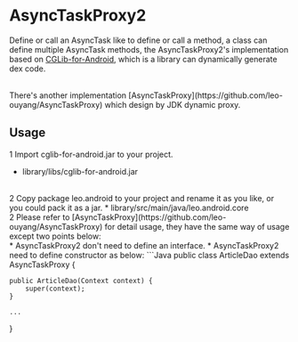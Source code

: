 # AsyncTaskProxy2
Define or call an AsyncTask like to define or call a method, a class can define multiple AsyncTask methods, the AsyncTaskProxy2's implementation based on [CGLib-for-Android](https://github.com/leo-ouyang/CGLib-for-Android), which is a library can dynamically generate dex code.

<br>
There's another implementation [AsyncTaskProxy](https://github.com/leo-ouyang/AsyncTaskProxy) which design by JDK dynamic proxy.

## Usage
1 Import cglib-for-android.jar to your project.
* library/libs/cglib-for-android.jar

<br>
2 Copy package leo.android to your project and rename it as you like, or you could pack it as a jar.
* library/src/main/java/leo.android.core

<br>
2 Please refer to [AsyncTaskProxy](https://github.com/leo-ouyang/AsyncTaskProxy) for detail usage, they have the same way of usage except two points below:
<br>
* AsyncTaskProxy2 don't need to define an interface.
* AsyncTaskProxy2 need to define constructor as below:
```Java
public class ArticleDao extends AsyncTaskProxy<ArticleDao> {

    public ArticleDao(Context context) {
        super(context);
    }

    ...
}
```
